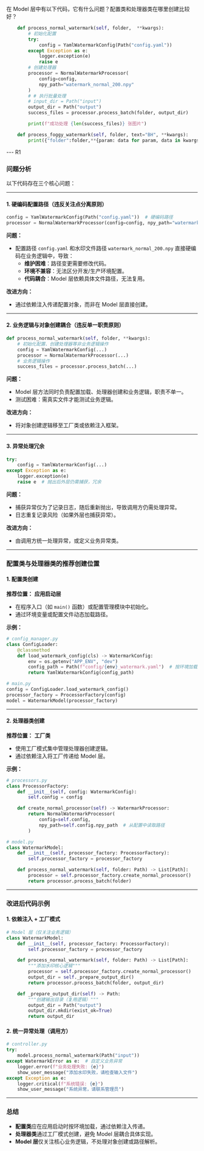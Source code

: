 在 Model 层中有以下代码，它有什么问题？配置类和处理器类在哪里创建比较好？

```python
    def process_normal_watermark(self, folder,  **kwargs):
        # 初始化配置
        try:
            config = YamlWatermarkConfig(Path("config.yaml"))
        except Exception as e:
            logger.exception(e)
            raise e
        # 创建处理器
        processor = NormalWatermarkProcessor(
            config=config,
            npy_path="watermark_normal_200.npy"
        )
        # # 执行批量处理
        # input_dir = Path("input")
        output_dir = Path("output")
        success_files = processor.process_batch(folder, output_dir)

        print(f"成功处理 {len(success_files)} 张图片")

    def process_foggy_watermark(self, folder, text="BH", **kwargs):
        print({"folder":folder,**{param: data for param, data in kwargs.items()}})
```

--- R1

### 问题分析

以下代码存在三个核心问题：

---

#### 1. **硬编码配置路径（违反关注点分离原则）**

```python
config = YamlWatermarkConfig(Path("config.yaml"))  # 硬编码路径
processor = NormalWatermarkProcessor(config=config, npy_path="watermark_normal_200.npy")
```

**问题：**

- 配置路径 `config.yaml` 和水印文件路径 `watermark_normal_200.npy` 直接硬编码在业务逻辑中，导致：
  - **维护困难**：路径变更需要修改代码。
  - **环境不兼容**：无法区分开发/生产环境配置。
  - **代码耦合**：Model 层依赖具体文件路径，无法复用。

**改进方向：**

- 通过依赖注入传递配置对象，而非在 Model 层直接创建。

---

#### 2. **业务逻辑与对象创建耦合（违反单一职责原则）**

```python
def process_normal_watermark(self, folder, **kwargs):
    # 初始化配置、创建处理器等非业务逻辑操作
    config = YamlWatermarkConfig(...)
    processor = NormalWatermarkProcessor(...)
    # 业务逻辑操作
    success_files = processor.process_batch(...)
```

**问题：**

- Model 层方法同时负责配置加载、处理器创建和业务逻辑，职责不单一。
- 测试困难：需真实文件才能测试业务逻辑。

**改进方向：**

- 将对象创建逻辑移至工厂类或依赖注入框架。

---

#### 3. **异常处理冗余**

```python
try:
    config = YamlWatermarkConfig(...)
except Exception as e:
    logger.exception(e)
    raise e  # 抛出后外层仍需捕获，冗余
```

**问题：**

- 捕获异常仅为了记录日志，随后重新抛出，导致调用方仍需处理异常。
- 日志重复记录风险（如果外层也捕获异常）。

**改进方向：**

- 由调用方统一处理异常，或定义业务异常类。

---

### 配置类与处理器类的推荐创建位置

#### 1. **配置类创建**

**推荐位置：** **应用启动层**

- 在程序入口（如 `main()` 函数）或配置管理模块中初始化。
- 通过环境变量或配置文件动态加载路径。

**示例：**

```python
# config_manager.py
class ConfigLoader:
    @classmethod
    def load_watermark_config(cls) -> WatermarkConfig:
        env = os.getenv("APP_ENV", "dev")
        config_path = Path(f"config/{env}_watermark.yaml")  # 按环境加载
        return YamlWatermarkConfig(config_path)

# main.py
config = ConfigLoader.load_watermark_config()
processor_factory = ProcessorFactory(config)
model = WatermarkModel(processor_factory)
```

---

#### 2. **处理器类创建**

**推荐位置：** **工厂类**

- 使用工厂模式集中管理处理器创建逻辑。
- 通过依赖注入将工厂传递给 Model 层。

**示例：**

```python
# processors.py
class ProcessorFactory:
    def __init__(self, config: WatermarkConfig):
        self.config = config

    def create_normal_processor(self) -> WatermarkProcessor:
        return NormalWatermarkProcessor(
            config=self.config,
            npy_path=self.config.npy_path  # 从配置中读取路径
        )

# model.py
class WatermarkModel:
    def __init__(self, processor_factory: ProcessorFactory):
        self.processor_factory = processor_factory

    def process_normal_watermark(self, folder: Path) -> List[Path]:
        processor = self.processor_factory.create_normal_processor()
        return processor.process_batch(folder)
```

---

### 改进后代码示例

#### 1. **依赖注入 + 工厂模式**

```python
# Model 层（仅关注业务逻辑）
class WatermarkModel:
    def __init__(self, processor_factory: ProcessorFactory):
        self.processor_factory = processor_factory

    def process_normal_watermark(self, folder: Path) -> List[Path]:
        """添加水印核心逻辑"""
        processor = self.processor_factory.create_normal_processor()
        output_dir = self._prepare_output_dir()
        return processor.process_batch(folder, output_dir)

    def _prepare_output_dir(self) -> Path:
        """创建输出目录（复用逻辑）"""
        output_dir = Path("output")
        output_dir.mkdir(exist_ok=True)
        return output_dir
```

#### 2. **统一异常处理（调用方）**

```python
# controller.py
try:
    model.process_normal_watermark(Path("input"))
except WatermarkError as e:  # 自定义业务异常
    logger.error(f"业务处理失败: {e}")
    show_user_message("添加水印失败，请检查输入文件")
except Exception as e:
    logger.critical(f"系统错误: {e}")
    show_user_message("系统异常，请联系管理员")
```

---

### 总结

- **配置类**应在应用启动时按环境加载，通过依赖注入传递。
- **处理器类**通过工厂模式创建，避免 Model 层耦合具体实现。
- **Model 层**仅关注核心业务逻辑，不处理对象创建或路径解析。
